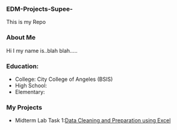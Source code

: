 ### EDM-Projects-Supee-
This is my Repo
### About Me
Hi I my name is..blah blah.....
### Education:
- College: City College of Angeles (BSIS)
- High School:
- Elementary:
### My Projects
- Midterm Lab Task 1:[Data Cleaning and Preparation using Excel]()

